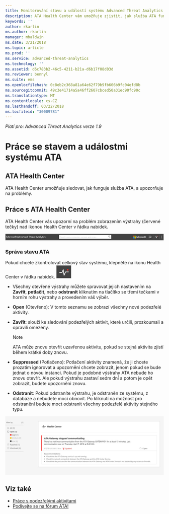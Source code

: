 ```yaml
---
title: Monitorování stavu a událostí systému Advanced Threat Analytics | Dokumentace Microsoftu
description: ATA Health Center vám umožňuje zjistit, jak služba ATA funguje, a upozorní vás na potenciální problémy. Systémové události si můžete prohlédnout v Prohlížeči událostí.
keywords: ''
author: rkarlin
ms.author: rkarlin
manager: mbaldwin
ms.date: 3/21/2018
ms.topic: article
ms.prod: ''
ms.service: advanced-threat-analytics
ms.technology: ''
ms.assetid: d6c783b2-46c5-4211-b21a-d6b17f08d03d
ms.reviewer: bennyl
ms.suite: ems
ms.openlocfilehash: 0c8eb2c368a81a64e62f79b9fb606b9fc04efd8b
ms.sourcegitcommit: 49c3e41714a5a46ff2607cbced50a31ec90fc90c
ms.translationtype: MT
ms.contentlocale: cs-CZ
ms.lasthandoff: 03/22/2018
ms.locfileid: "30009781"
---
```

*Platí pro: Advanced Threat Analytics verze 1.9*


# <a name="working-with-ata-system-health-and-events"></a>Práce se stavem a událostmi systému ATA

## <a name="ata-health-center"></a>ATA Health Center
ATA Health Center umožňuje sledovat, jak funguje služba ATA, a upozorňuje na problémy.

## <a name="working-with-the-ata-health-center"></a>Práce s ATA Health Center
ATA Health Center vás upozorní na problém zobrazením výstrahy (červené tečky) nad ikonou Health Center v řádku nabídek.

![Panel nástrojů s červenou tečkou ATA Health Center](media/ATA-Health-Center-Alert-red-dot.png)

### <a name="managing-ata-health"></a>Správa stavu ATA
Pokud chcete zkontrolovat celkový stav systému, klepněte na ikonu Health Center v řádku nabídek. ![Ikona ATA Health Center](media/ATA-red-dot.png)

-   Všechny otevřené výstrahy můžete spravovat jejich nastavením na **Zavřít**, **potlačit**, nebo **odstranit** kliknutím na tlačítko se třemi tečkami v horním rohu výstrahy a provedením váš výběr.

-   **Open** (Otevřeno): V tomto seznamu se zobrazí všechny nové podezřelé aktivity.

-   **Zavřít**: slouží ke sledování podezřelých aktivit, které určili, prozkoumali a opravili omezeny.

    > [!NOTE]
    > ATA může znovu otevřít uzavřenou aktivitu, pokud se stejná aktivita zjistí během krátké doby znovu.

-   **Suppressed** (Potlačeno): Potlačení aktivity znamená, že ji chcete prozatím ignorovat a upozornění chcete zobrazit, jenom pokud se bude jednat o novou instanci. Pokud je podobné výstrahy ATA nebude ho znovu otevřít. Ale pokud výstrahu zastaví sedm dní a potom je opět zobrazit, budete upozorněni znovu.

- **Odstranit**: Pokud odstraníte výstrahu, je odstraněn ze systému, z databáze a nebudete moci obnovit. Po kliknutí na možnost pro odstranění budete moct odstranit všechny podezřelé aktivity stejného typu.



![Obrázek problémů ATA Health Center](media/ATA-Health-Issue.JPG)






## <a name="see-also"></a>Viz také

- [Práce s podezřelými aktivitami](working-with-suspicious-activities.md)
- [Podívejte se na fórum ATA!](https://social.technet.microsoft.com/Forums/security/home?forum=mata)
